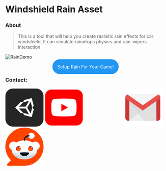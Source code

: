 # Windshield Rain Asset

### About
> This is a tool that will help you create realistic rain effects for car windshield. It can simulate raindrops physics and rain-wipers interaction.


![RainDemo](_media/RainShowGif.gif)

<p style="text-align: center;"> <a href="#/OpenDemoScene" style="text-decoration: none;"
onmouseover="this.getElementsByTagName('span')[0].style.backgroundColor='#2196f3aa';"
onmouseout="this.getElementsByTagName('span')[0].style.backgroundColor='#2196f3';"
><span style="background-color:#2196f3; color:#ffffff; padding:15px; border-radius: 2rem;">Setup Rain For Your Game!</span></a> </p>

### Contact:
[<img padding="10" width="120px" height="120px" alt="ShadedTechnology Asset Store" src="_media/Unity_3D.png">](https://assetstore.unity.com/publishers/38093)
[<img width="120px" height="120px" alt="ShadedTechnology YT chanell" src="_media/youtube_red.png">](https://www.youtube.com/channel/UCGxEoRhV4B8HHOQzpQ37SHA/featured)
<a href="https://github.com/ShadedTechnology"><span style="display:inline-block;width:120px;height:120px;background-image:var(--docsify_github_icon);background-size:cover;background-position: center;"></span></a>
[<img width="120px" height="120px" alt="ShadedTechnology e-mail" src="_media/gmail_icon.png">](mailto:shaded.technology@gmail.com)
[<img width="120px" height="120px" alt="ShadedTechnology Reddit" src="_media/reddit_icon.png">](https://www.reddit.com/user/shaded_technology/)
